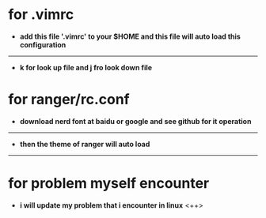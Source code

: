 # for .vimrc
- **add this file '.vimrc' to your $HOME and this file will auto load this configuration** 
---

- **k for look up file and j fro look down file** 

# for ranger/rc.conf
- **download nerd font at baidu or google and see github for it operation** 
---

- **then the theme of ranger will auto load** 
---

# for problem myself encounter
- **i will update my problem that i encounter in linux** <++>
